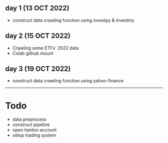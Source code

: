 ## day 1 (13 OCT 2022)
* construct data crawling function using investpy & investiny 

## day 2 (15 OCT 2022)
* Crawling some ETFs' 2022 data 
* Colab github mount

## day 3 (19 OCT 2022)
* construct data crawling function using yahoo-finance


------
# Todo 
* data preprocess 
* construct pipeline 
* open hantoo account 
* setup trading system 
